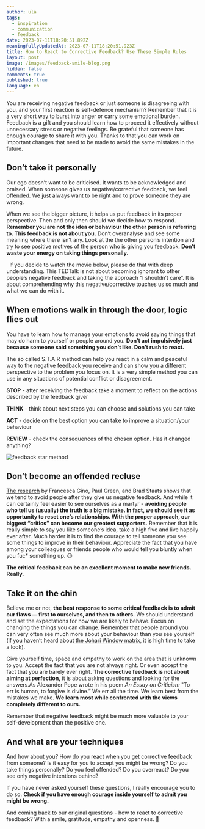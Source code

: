 ```yaml
---
author: ula
tags:
  - inspiration
  - communication
  - feedback
date: 2023-07-11T18:20:51.892Z
meaningfullyUpdatedAt: 2023-07-11T18:20:51.923Z
title: How to React to Corrective Feedback? Use These Simple Rules
layout: post
image: /images/feedback-smile-blog.png
hidden: false
comments: true
published: true
language: en
---
```

You are receiving negative feedback or just someone is disagreeing with you, and your first reaction is self-defence mechanism? Remember that it is a very short way to burst into anger or carry some emotional burden. Feedback is a gift and you should learn how to proceed it effectively without unnecessary stress or negative feelings. Be grateful that someone has enough courage to share it with you. Thanks to that you can work on important changes that need to be made to avoid the same mistakes in the future.

## **Don’t take it personally**

Our ego doesn’t want to be criticised. It wants to be acknowledged and praised. When someone gives us negative/corrective feedback, we feel offended. We just always want to be right and to prove someone they are wrong.

When we see the bigger picture, it helps us put feedback in its proper perspective. Then and only then should we decide how to respond. **Remember you are not the idea or behaviour the other person is referring to. This feedback is not about you.** Don’t overanalyse and see some meaning where there isn’t any. Look at the the other person’s intention and try to see positive motives of the person who is giving you feedback. **Don’t waste your energy on taking things personally.** 

  If you decide to watch the movie below, please do that with deep understanding. This TEDTalk is not about becoming ignorant to other people’s negative feedback and taking the approach “I shouldn’t care”. It is about comprehending why this negative/corrective touches us so much and what we can do with it.

## **When emotions walk in through the door, logic flies out**  

You have to learn how to manage your emotions to avoid saying things that may do harm to yourself or people around you. **Don’t act impulsively just because someone said something you don’t like. Don’t rush to react.** 

The so called S.T.A.R method can help you react in a calm and peaceful way to the negative feedback you receive and can show you a different perspective to the problem you focus on. It is a very simple method you can use in any situations of potential conflict or disagreement. 

**STOP** - after receiving the feedback take a moment to reflect on the actions described by the feedback giver 

**THINK** - think about next steps you can choose and solutions you can take 

**ACT** - decide on the best option you can take to improve a situation/your behaviour 

**REVIEW** - check the consequences of the chosen option. Has it changed anything?

<div class="image"><img src="/images/feedback-star-method.png" alt="feedback star method" title="undefined"  /> </div>

## **Don’t become an offended recluse**

[The research](https://hbr.org/2016/09/research-we-drop-people-who-give-us-critical-feedback) by Francesca Gino, Paul Green, and Brad Staats shows that we tend to avoid people after they give us negative feedback. And while it can certainly feel easier to see ourselves as a martyr - **avoiding people who tell us (usually) the truth is a big mistake. In fact, we should see it as opportunity to reset one’s relationships. With the proper approach, our biggest “critics” can become our greatest supporters.** Remember that it is really simple to say you like someone’s idea, take a high five and live happily ever after. Much harder it is to find the courage to tell someone you see some things to improve in their behaviour. Appreciate the fact that you have among your colleagues or friends people who would tell you bluntly when you fuc* something up. 😉

**The critical feedback can be an excellent moment to make new friends. Really.** 

## **Take it on the chin**

Believe me or not, **the best response to some critical feedback is to admit our flaws — first to ourselves, and then to others.** We should understand and set the expectations for how we are likely to behave. Focus on changing the things you can change. Remember that people around you can very often see much more about your behaviour than you see yourself (if you haven’t heard about[ the Johari Window matrix](https://brightinventions.pl/blog/the-johari-window-as-a-tool-in-feedback-processing/), it is high time to take a look). 

<GiphyEmbed url='https://giphy.com/gifs/heyarnold-hey-arnold-nick-splat-xUNda7NlTLmCGj6bU4?utm_source=media-link&utm_medium=landing&utm_campaign=Media%20Links&utm_term=' />

Give yourself time, space and empathy to work on the area that is unknown to you. Accept the fact that you are not always right. Or even accept the fact that you are barely ever right. **The corrective feedback is not about aiming at perfection,** it is about asking questions and looking for the answers.As Alexander Pope wrote in his poem *An Essay on Criticism* "To err is human, to forgive is divine.” We err all the time. We learn best from the mistakes we make. **We learn most while confronted with the views completely different to ours.** 

Remember that negative feedback might be much more valuable to your self-development than the positive one. 

## **And what are your techniques**

And how about you? How do you react when you get corrective feedback from someone? Is it easy for you to accept you might be wrong? Do you take things personally? Do you feel offended? Do you overreact? Do you see only negative intentions behind? 

If you have never asked yourself these questions, I really encourage you to do so. **Check if you have enough courage inside yourself to admit you might be wrong.**

And coming back to our original questions - how to react to corrective feedback? With a smile, gratitude, empathy and openness. 🧡